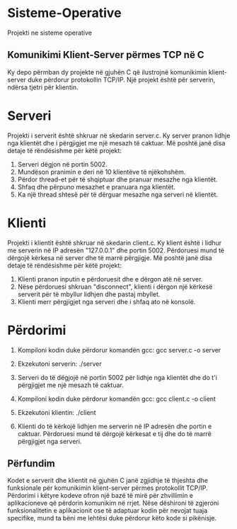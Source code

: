 # Sisteme-Operative
Projekti ne sisteme operative

## Komunikimi Klient-Server përmes TCP në C

Ky depo përmban dy projekte në gjuhën C që ilustrojnë komunikimin klient-server duke përdorur protokollin TCP/IP. Një projekt është për serverin, ndërsa tjetri për klientin.

# Serveri

Projekti i serverit është shkruar në skedarin server.c. Ky server pranon lidhje nga klientët dhe i përgjigjet me një mesazh të caktuar. Më poshtë janë disa detaje të rëndësishme për këtë projekt:

1. Serveri dëgjon në portin 5002.
2. Mundëson pranimin e deri në 10 klientëve të njëkohshëm.
3. Përdor thread-et për të shqiptuar dhe pranuar mesazhe nga klientët.
4. Shfaq dhe përpuno mesazhet e pranuara nga klientët.
5. Ka një thread shtesë për të dërguar mesazhe nga serveri në klientët.


# Klienti

Projekti i klientit është shkruar në skedarin client.c. Ky klient është i lidhur me serverin në IP adresën "127.0.0.1" dhe portin 5002. Përdoruesi mund të dërgojë kërkesa në server dhe të marrë përgjigje. Më poshtë janë disa detaje të rëndësishme për këtë projekt:

1. Klienti pranon inputin e përdoruesit dhe e dërgon atë në server.
2. Nëse përdoruesi shkruan "disconnect", klienti i dërgon një kërkesë serverit për të mbyllur lidhjen dhe pastaj mbyllet.
3. Klienti merr përgjigjet nga serveri dhe i shfaq ato në konsolë.


# Përdorimi

1. Kompiloni kodin duke përdorur komandën gcc:
   gcc server.c -o server

2. Ekzekutoni serverin:
   ./server

3. Serveri do të dëgjojë në portin 5002 për lidhje nga klientët dhe do t'i përgjigjet me një mesazh të caktuar.

4. Kompiloni kodin duke përdorur komandën gcc:
    gcc client.c -o client

5. Ekzekutoni klientin:
   ./client

6. Klienti do të kërkojë lidhjen me serverin në IP adresën dhe portin e caktuar. 
   Përdoruesi mund të dërgojë kërkesat e tij dhe do të marrë përgjigjet nga serveri.
   
   
## Përfundim

Kodet e serverit dhe klientit në gjuhën C janë zgjidhje të thjeshta dhe funksionale për komunikimin klient-server përmes protokollit TCP/IP. Përdorimi i këtyre kodeve ofron një bazë të mirë për zhvillimin e aplikacioneve që përdorin komunikim në rrjet. Nëse dëshironi të zgjeroni funksionalitetin e aplikacionit ose të adaptuar kodin për nevojat tuaja specifike, mund ta bëni me lehtësi duke përdorur këto kode si pikënisje.


